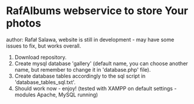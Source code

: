 # RafAlbums webservice to store Your photos
author: Rafał Salawa,
website is still in development - may have some issues to fix, but works overall.

1. Download repository.
2. Create mysql database 'gallery' (default name, you can choose another name, but remember to change it in 'database.php' file).
3. Create database tables accordingly to the sql script in 'database_tables_sql.txt'.
4. Should work now - enjoy! (tested with XAMPP on default settings - modules Apache, MySQL running)
